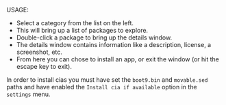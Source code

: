 USAGE:
- Select a category from the list on the left.
- This will bring up a list of packages to explore.
- Double-click a package to bring up the details window.
- The details window contains information like a description, license, a screenshot, etc.
- From here you can chose to install an app, or exit the window (or hit the escape key to exit).

In order to install cias you must have set the `boot9.bin` and `movable.sed` paths and have enabled the `Install cia if available` option in the `settings` menu.